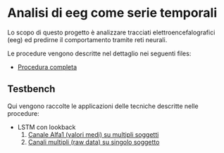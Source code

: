 # Analisi di eeg come serie temporali

Lo scopo di questo progetto è analizzare tracciati elettroencefalografici (eeg) ed predirne il comportamento tramite 
reti neurali.

Le procedure vengono descritte nel dettaglio nei seguenti files:

- [Procedura completa](docs/procedure.ipynb)

## Testbench

Qui vengono raccolte le applicazioni delle tecniche descritte nelle procedure:

  - LSTM con lookback
    1. [Canale Alfa1 (valori medi) su multipli soggetti](testbench_1.ipynb)
    2. [Canali multipli (raw data) su singolo soggetto](testbench_2.ipynb)